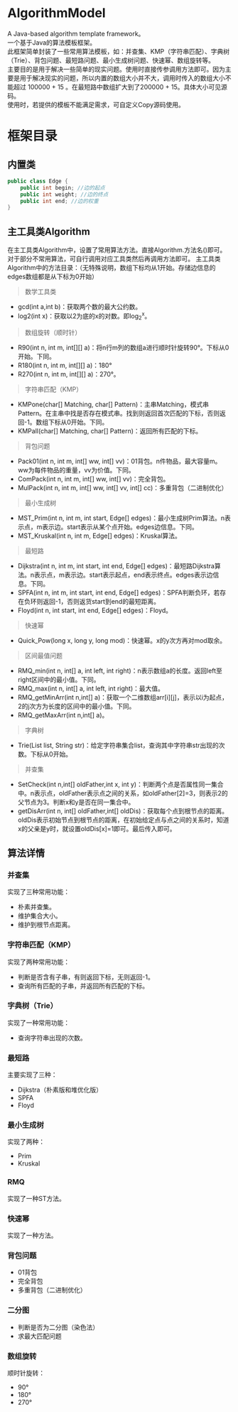 # AlgorithmModel
A Java-based algorithm template framework。 <br>
一个基于Java的算法模板框架。<br>
此框架简单封装了一些常用算法模板，如：并查集、KMP（字符串匹配）、字典树（Trie）、背包问题、最短路问题、最小生成树问题、快速幂、数组旋转等。<br>
主要目的是用于解决一些简单的现实问题。使用时直接传参调用方法即可。因为主要是用于解决现实的问题，所以内置的数组大小并不大，调用时传入的数组大小不能超过 100000 + 15 。在最短路中数组扩大到了200000 + 15。具体大小可见源码。<br>
使用时，若提供的模板不能满足需求，可自定义Copy源码使用。

# 框架目录

## 内置类
```java
public class Edge {
    public int begin; //边的起点
    public int weight; //边的终点
    public int end; //边的权重
}

```

## 主工具类Algorithm
在主工具类Algorithm中，设置了常用算法方法。直接Algorithm.方法名()即可。对于部分不常用算法，可自行调用对应工具类然后再调用方法即可。
主工具类Algorithm中的方法目录：（无特殊说明，数组下标均从1开始。存储边信息的edges数组都是从下标为0开始）

> 数学工具类

- gcd(int a,int b)：获取两个数的最大公约数。
- log2(int x)：获取以2为底的x的对数。即log<sub>2</sub><sup>x</sup>。
  
> 数组旋转（顺时针）

- R90(int n, int m, int[][] a)：将n行m列的数组a进行顺时针旋转90°。下标从0开始。下同。
- R180(int n, int m, int[][] a)：180°
- R270(int n, int m, int[][] a)：270°。
  
> 字符串匹配（KMP）

- KMPone(char[] Matching, char[] Pattern)：主串Matching，模式串Pattern。在主串中找是否存在模式串。找到则返回首次匹配的下标，否则返回-1。数组下标从0开始。下同。 
- KMPall(char[] Matching, char[] Pattern)：返回所有匹配的下标。

> 背包问题  

- Pack01(int n, int m, int[] ww, int[] vv)：01背包。n件物品，最大容量m。ww为每件物品的重量，vv为价值。下同。
- ComPack(int n, int m, int[] ww, int[] vv)：完全背包。
- MulPack(int n, int m, int[] ww, int[] vv, int[] cc)：多重背包（二进制优化）

>最小生成树

- MST_Prim(int n, int m, int start, Edge[] edges)：最小生成树Prim算法。n表示点，m表示边。start表示从某个点开始。edges边信息。下同。
- MST_Kruskal(int n, int m, Edge[] edges)：Kruskal算法。

> 最短路

- Dijkstra(int n, int m, int start, int end, Edge[] edges)：最短路Dijkstra算法。n表示点，m表示边。start表示起点，end表示终点。edges表示边信息。下同。
- SPFA(int n, int m, int start, int end, Edge[] edges)：SPFA判断负环，若存在负环则返回-1，否则返货start到end的最短距离。
- Floyd(int n, int start, int end, Edge[] edges)：Floyd。

> 快速幂

- Quick_Pow(long x, long y, long mod)：快速幂。x的y次方再对mod取余。

> 区间最值问题

- RMQ_min(int n, int[] a, int left, int right)：n表示数组a的长度。返回left至right区间中的最小值。下同。
- RMQ_max(int n, int[] a, int left, int right)：最大值。
- RMQ_getMinArr(int n,int[] a)：获取一个二维数组arr\[i\]\[j\]，表示以i为起点，2的j次方为长度的区间中的最小值。下同。
- RMQ_getMaxArr(int n,int[] a)。

> 字典树

- Trie(List<String> list, String str)：给定字符串集合list，查询其中字符串str出现的次数。下标从0开始。

> 并查集

- SetCheck(int n,int[] oldFather,int x, int y)：判断两个点是否属性同一集合中。n表示点，oldFather表示点之间的关系，如oldFather\[2\]=3，则表示2的父节点为3。判断x和y是否在同一集合中。
- getDisArr(int n, int[] oldFather,int[] oldDis)：获取每个点到根节点的距离。oldDis表示初始节点到根节点的距离，在初始给定点与点之间的关系时，知道x的父亲是y时，就设置oldDis\[x\]=1即可。最后传入即可。




## 算法详情

### 并查集
实现了三种常用功能：
- 朴素并查集。
- 维护集合大小。
- 维护到根节点距离。

### 字符串匹配（KMP）
实现了两种常用功能：
- 判断是否含有子串，有则返回下标，无则返回-1。
- 查询所有匹配的子串，并返回所有匹配的下标。

### 字典树（Trie）
实现了一种常用功能：
- 查询字符串出现的次数。

### 最短路
主要实现了三种：
- Dijkstra（朴素版和堆优化版）
- SPFA
- Floyd

### 最小生成树
实现了两种：
- Prim
- Kruskal

### RMQ
实现了一种ST方法。

### 快速幂
实现了一种方法。

### 背包问题
- 01背包
- 完全背包
- 多重背包（二进制优化）

### 二分图
- 判断是否为二分图（染色法）
- 求最大匹配问题

### 数组旋转
顺时针旋转：
- 90°
- 180°
- 270°

